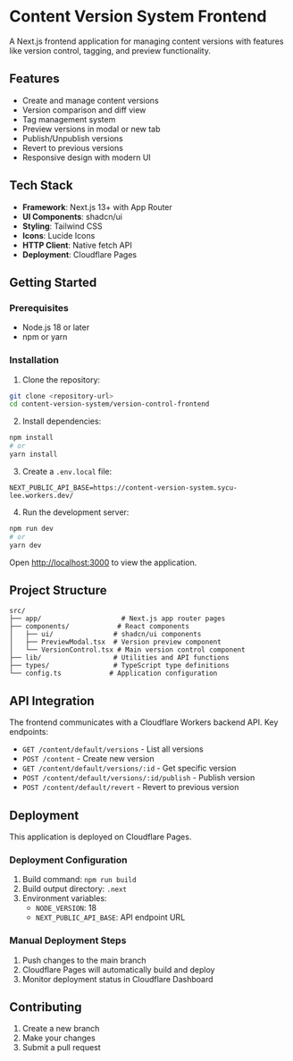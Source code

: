 # Content Version System Frontend

A Next.js frontend application for managing content versions with features like version control, tagging, and preview functionality.

## Features

- Create and manage content versions
- Version comparison and diff view
- Tag management system
- Preview versions in modal or new tab
- Publish/Unpublish versions
- Revert to previous versions
- Responsive design with modern UI

## Tech Stack

- **Framework**: Next.js 13+ with App Router
- **UI Components**: shadcn/ui
- **Styling**: Tailwind CSS
- **Icons**: Lucide Icons
- **HTTP Client**: Native fetch API
- **Deployment**: Cloudflare Pages

## Getting Started

### Prerequisites

- Node.js 18 or later
- npm or yarn

### Installation

1. Clone the repository:
```bash
git clone <repository-url>
cd content-version-system/version-control-frontend
```

2. Install dependencies:
```bash
npm install
# or
yarn install
```

3. Create a `.env.local` file:
```env
NEXT_PUBLIC_API_BASE=https://content-version-system.sycu-lee.workers.dev/
```

4. Run the development server:
```bash
npm run dev
# or
yarn dev
```

Open [http://localhost:3000](http://localhost:3000) to view the application.

## Project Structure

```
src/
├── app/                    # Next.js app router pages
├── components/            # React components
│   ├── ui/               # shadcn/ui components
│   ├── PreviewModal.tsx  # Version preview component
│   └── VersionControl.tsx # Main version control component
├── lib/                  # Utilities and API functions
├── types/                # TypeScript type definitions
└── config.ts            # Application configuration
```

## API Integration

The frontend communicates with a Cloudflare Workers backend API. Key endpoints:

- `GET /content/default/versions` - List all versions
- `POST /content` - Create new version
- `GET /content/default/versions/:id` - Get specific version
- `POST /content/default/versions/:id/publish` - Publish version
- `POST /content/default/revert` - Revert to previous version

## Deployment

This application is deployed on Cloudflare Pages.

### Deployment Configuration

1. Build command: `npm run build`
2. Build output directory: `.next`
3. Environment variables:
   - `NODE_VERSION`: 18
   - `NEXT_PUBLIC_API_BASE`: API endpoint URL

### Manual Deployment Steps

1. Push changes to the main branch
2. Cloudflare Pages will automatically build and deploy
3. Monitor deployment status in Cloudflare Dashboard

## Contributing

1. Create a new branch
2. Make your changes
3. Submit a pull request
